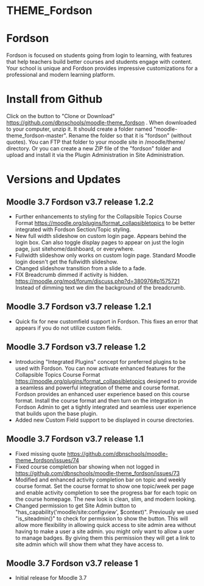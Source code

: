 THEME_Fordson
===========

# Fordson

Fordson is focused on students going from login to learning, with features that help teachers build better courses and students engage with content. Your school is unique and Fordson provides impressive customizations for a professional and modern learning platform. 

# Install from Github
Click on the button to "Clone or Download" https://github.com/dbnschools/moodle-theme_fordson . When downloaded to your computer, unzip it. It should create a folder named "moodle-theme_fordson-master". Rename the folder so that it is "fordson" (without quotes). You can FTP that folder to your moodle site in /moodle/theme/ directory. Or you can create a new ZIP file of the "fordson" folder and upload and install it via the Plugin Administration in Site Administration.


# Versions and Updates

## Moodle 3.7 Fordson v3.7 release 1.2.2
* Further enhancements to styling for the Collapsible Topics Course Format https://moodle.org/plugins/format_collapsibletopics to be better integrated with Fordson Section/Topic styling.
* New full width slideshow on custom login page.  Appears behind the login box.  Can also toggle display pages to appear on just the login page, just sitehome/dashboard, or everywhere.
* Fullwidth slideshow only works on custom login page.  Standard Moodle login doesn't get the fullwidth slideshow.
* Changed slideshow transition from a slide to a fade.
* FIX Breadcrumb dimmed if activity is hidden. https://moodle.org/mod/forum/discuss.php?d=380976#p1575721  Instead of dimming text we dim the background of the breadcrumb.

## Moodle 3.7 Fordson v3.7 release 1.2.1
* Quick fix for new customfield support in Fordson.  This fixes an error that appears if you do not utilize custom fields.

## Moodle 3.7 Fordson v3.7 release 1.2
* Introducing "Integrated Plugins" concept for preferred plugins to be used with Fordson.  You can now activate enhanced features for the Collapsible Topics Course Format https://moodle.org/plugins/format_collapsibletopics designed to provide a seamless and powerful integration of theme and course format.  Fordson provides an enhanced user experience based on this course format.  Install the course format and then turn on the integration in Fordson Admin to get a tightly integrated and seamless user experience that builds upon the base plugin.
* Added new Custom Field support to be displayed in course directories.

## Moodle 3.7 Fordson v3.7 release 1.1
* Fixed missing quote https://github.com/dbnschools/moodle-theme_fordson/issues/74
* Fixed course completion bar showing when not logged in https://github.com/dbnschools/moodle-theme_fordson/issues/73
* Modified and enhanced activity completion bar on topic and weekly course format.  Set the course format to show one topic/week per page and enable activity completion to see the progress bar for each topic on the course homepage.  The new look is clean, slim, and modern looking.
* Changed permission to get Site Admin button to "has_capability('moodle/site:configview', $context)".  Previously we used "is_siteadmin()" to check for permission to show the button.  This will allow more flexibility in allowing quick access to site admin area without having to make a user a site admin.  you might only want to allow a user to manage badges.  By giving them this permission they will get a link to site admin which will show them what they have access to.

## Moodle 3.7 Fordson v3.7 release 1
* Initial release for Moodle 3.7
